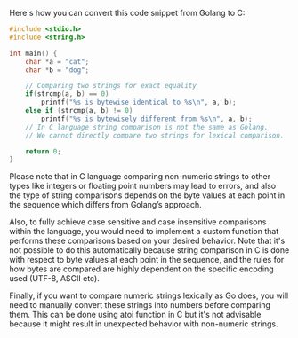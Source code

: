 Here's how you can convert this code snippet from Golang to C:

```c
#include <stdio.h>
#include <string.h>

int main() {
    char *a = "cat"; 
    char *b = "dog"; 

    // Comparing two strings for exact equality
    if(strcmp(a, b) == 0)
        printf("%s is bytewise identical to %s\n", a, b);
    else if (strcmp(a, b) != 0)
        printf("%s is bytewisely different from %s\n", a, b);
    // In C language string comparison is not the same as Golang.
    // We cannot directly compare two strings for lexical comparison.

    return 0;
}
```
Please note that in C language comparing non-numeric strings to other types like integers or floating point numbers may lead to errors, and also the type of string comparisons depends on the byte values at each point in the sequence which differs from Golang’s approach.

Also, to fully achieve case sensitive and case insensitive comparisons within the language, you would need to implement a custom function that performs these comparisons based on your desired behavior. Note that it's not possible to do this automatically because string comparison in C is done with respect to byte values at each point in the sequence, and the rules for how bytes are compared are highly dependent on the specific encoding used (UTF-8, ASCII etc). 

Finally, if you want to compare numeric strings lexically as Go does, you will need to manually convert these strings into numbers before comparing them. This can be done using atoi function in C but it's not advisable because it might result in unexpected behavior with non-numeric strings.
